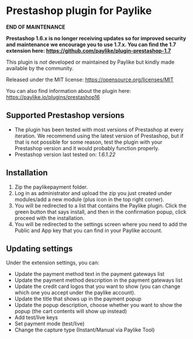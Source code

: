 # Prestashop plugin for Paylike

**END OF MAINTENANCE**

**Prestashop 1.6.x is no longer receiving updates so for improved security and maintenance we encourage you to use 1.7.x. You can find the 1.7 extension here: https://github.com/paylike/plugin-prestashop-1.7**

This plugin is *not* developed or maintained by Paylike but kindly made
available by the community.

Released under the MIT license: https://opensource.org/licenses/MIT

You can also find information about the plugin here: https://paylike.io/plugins/prestashop16

## Supported Prestashop versions

* The plugin has been tested with most versions of Prestashop at every iteration. We recommend using the latest version of Prestashop, but if that is not possible for some reason, test the plugin with your Prestashop version and it would probably function properly. 
* Prestashop version last tested on: *1.6.1.22*

## Installation

1. Zip the paylikepayment folder.
2. Log in as administrator and upload the zip you just created under modules/add a new module (plus icon in the top right corner).
3. You will be redirected to a list that contains the Paylike plugin. Click the green button that says install, and then in the confirmation popup, click proceed with the installation.  
4. You will be redirected to the settings screen where you need to  add the Public and App key that you can find in your Paylike account.

## Updating settings

Under the extension settings, you can:
 * Update the payment method text in the payment gateways list
 * Update the payment method description in the payment gateways list
 * Update the credit card logos that you want to show (you can change which one you accept under the paylike account).
 * Update the title that shows up in the payment popup 
 * Update the popup description, choose whether you want to show the popup  (the cart contents will show up instead)
 * Add test/live keys
 * Set payment mode (test/live)
 * Change the capture type (Instant/Manual via Paylike Tool)
 
  
